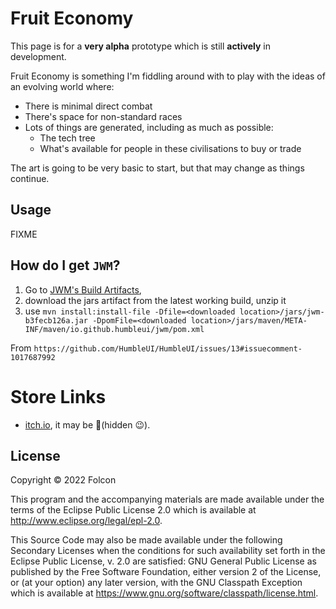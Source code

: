 # Fruit Economy

This page is for a **very alpha** prototype which is still **actively** in development.

Fruit Economy is something I'm fiddling around with to play with the ideas of an evolving world where:

- There is minimal direct combat
- There's space for non-standard races
- Lots of things are generated, including as much as possible:
  - The tech tree
  - What's available for people in these civilisations to buy or trade

The art is going to be very basic to start, but that may change as things continue.

## Usage

FIXME

## How do I get `JWM`?

1) Go to [JWM's Build Artifacts](https://github.com/HumbleUI/JWM/actions/workflows/build-deploy.yml),
2) download the jars artifact from the latest working build, unzip it
3) use `mvn install:install-file -Dfile=<downloaded location>/jars/jwm-b3fecb126a.jar -DpomFile=<downloaded location>/jars/maven/META-INF/maven/io.github.humbleui/jwm/pom.xml`

From `https://github.com/HumbleUI/HumbleUI/issues/13#issuecomment-1017687992`

# Store Links
- [itch.io](https://folcon.itch.io/fruit-economy), it may be 👻(hidden 😉).

## License

Copyright © 2022 Folcon

This program and the accompanying materials are made available under the
terms of the Eclipse Public License 2.0 which is available at
http://www.eclipse.org/legal/epl-2.0.

This Source Code may also be made available under the following Secondary
Licenses when the conditions for such availability set forth in the Eclipse
Public License, v. 2.0 are satisfied: GNU General Public License as published by
the Free Software Foundation, either version 2 of the License, or (at your
option) any later version, with the GNU Classpath Exception which is available
at https://www.gnu.org/software/classpath/license.html.
